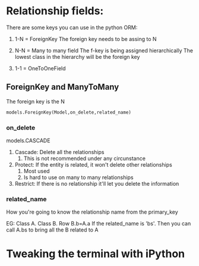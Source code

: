 # Relationship fields:

There are some keys you can use in the python ORM:

1. 1-N = ForeignKey 
The foreign key needs to be assing to N
1. N-N = Many to many field
The f-key is being assigned hierarchically
The lowest class in the hierarchy will be the foreign key

1. 1-1 = OneToOneField


## ForeignKey and ManyToMany
The foreign key is the N

``````python
models.ForeignKey(Model,on_delete,related_name)
``````

### on_delete
models.CASCADE
1. Cascade: Delete all the relationships
   1. This is not recommended under any circunstance
2. Protect: If the entity is related, it won't delete other relationships
   1. Most used
   2. Is hard to use on many to many relationships
3. Restrict: If there is no relationship it'll let you delete the information

### related_name
How you're going to know the relationship name from the primary_key

EG: Class A. Class B. Row B.b=A.a If the related_name is 'bs'. Then you can call A.bs to bring all the B related to A



# Tweaking the terminal with iPython